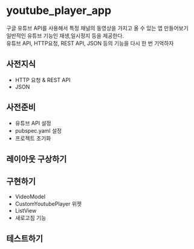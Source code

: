 # youtube_player_app

구글 유튜브 API를 사용해서 특정 채널의 동영상을 가지고 올 수 있는 앱 만들어보기<br>
일반적인 유튜브 기능인 재생,일시정지 등을 제공한다.<br>
유튜브 API, HTTP요청, REST API, JSON 등의 기능을 다시 한 번 기억하자<br>

## 사전지식

- HTTP 요청 & REST API
- JSON

## 사전준비

- 유튜브 API 설정
- pubspec.yaml 설정
- 프로젝트 초기화

## 레이아웃 구상하기

## 구현하기

- VideoModel
- CustomYoutubePlayer 위젯
- ListView
- 새로고침 기능

## 테스트하기